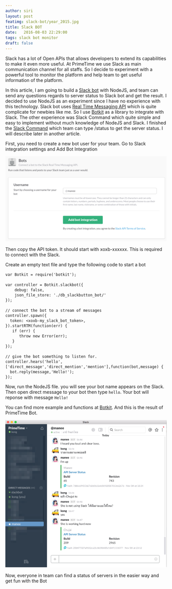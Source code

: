 ```yaml
---
author: siri
layout: post
featimg: slack-bot/year_2015.jpg
title: Slack BOT
date:   2016-08-03 22:29:00
tags: slack bot monitor
draft: false
---
```


Slack has a lot of Open APIs that allows developers to extend its capabilities to make it even more useful. At PrimeTime we use Slack as main communication channel for all staffs. So I decide to experiment with a powerful tool to monitor the platform and help team to get useful information of the platform.

In this article, I am going to build a [Slack bot](https://api.slack.com/bot-users) with NodeJS, and team can send any questions regards to server status to Slack bot and get the result. I decided to use NodeJS as an experiment since I have no experience with this technology. Slack bot uses [Real Time Messaging API](https://api.slack.com/rtm) which is quite complicate for newbies like me. So I use [Botkit](https://github.com/howdyai/botkit) as a library to integrate with Slack. The other experience was Slack Command which quite simple and easy to implement without much knowledge of NodeJS and Slack. I finished the [Slack Command](https://api.slack.com/slash-commands) which team can type /status to get the server status. I will describe later in another article.

First, you need to create a new bot user for your team. Go to Slack integration settings and Add Bot Integration

![Create Bot](/img/slack-bot/create_bot.png)

Then copy the API token. It should start with xoxb-xxxxxx. This is required to connect with the Slack.

Create an empty text file and type the following code to start a bot

```
var Botkit = require('botkit');

var controller = Botkit.slackbot({
    debug: false,
    json_file_store: './db_slackbutton_bot/'
});

// connect the bot to a stream of messages
controller.spawn({
  token: <xoxb-my_slack_bot_token>,
}).startRTM(function(err) {
   if (err) {
      throw new Error(err);
   }
});

// give the bot something to listen for.
controller.hears('hello', ['direct_message','direct_mention','mention'],function(bot,message) {
  bot.reply(message,'Hello!');
});
```

Now, run the NodeJS file. you will see your bot name appears on the Slack. Then open direct message to your bot then type `hello`. Your bot will reponse with message `Hello!`

You can find more example and functions at [Botkit](https://github.com/howdyai/botkit). 
And this is the result of PrimeTime Bot. 

![PrimeTime Bot](/img/slack-bot/manee_bot.png)

Now, everyone in team can find a status of servers in the easier way and get fun with the Bot

